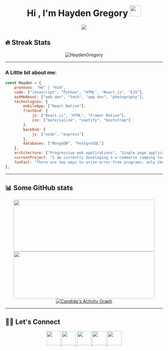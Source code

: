 <h1 align="center">Hi , I'm Hayden Gregory <img src="https://media.giphy.com/media/hvRJCLFzcasrR4ia7z/giphy.gif" width="35"></h1>
<p align="center">
  <a href="https://github.com/DenverCoder1/readme-typing-svg"><img src="https://readme-typing-svg.herokuapp.com?lines=Full+Stack+Web+Developer;Outdoor%20lover;Always%20learning%20new%20things&center=true&width=500&height=50"></a>
</p>

## 🔥 Streak Stats
<p align="center"><img src="https://github-readme-streak-stats.herokuapp.com/?user=HaydenGregory&theme=vue" alt="HaydenGregory"  /></p>
<hr>
<h3>A Little bit about me: </h3>

```javascript
const Hayden = {
    pronouns: "He" | "Him",
    code: ["Javascript", "Python", "HTML", "React.js", "EJS"],
    askMeAbout: ["web dev", "tech", "app dev", "photography"],
    technologies: {
        mobileApp: ["React Native"],
        frontEnd: {
            js: ["React.js", "HTML", "Framer Motion"],
            css: ["materialize", "vuetify", "bootstrap"]
        },
        backEnd: {
            js: ["node", "express"]
        },
        databases: ["MongoDB", "PostgreSQL"]
    },
    architecture: ["Progressive web applications", "Single page applications"],
    currentProject: "I am currently developing a e-commerce camping tools and clothing website using React.js, Node.js, MongoDB, and StripeAPI.",
    funFact: "There are two ways to write error-free programs; only the third one works"
};
```

<hr>

## 📊 Some GitHub stats
<p align="center">
  <img align="center" width="450" height="165" src="https://github-readme-stats.vercel.app/api?username=HaydenGregory&show_icons=true&hide_border=false&line_height=20&show_owner=true&theme=vue"/>
<img align="center" width="450" height="150" src="https://github-readme-stats.vercel.app/api/top-langs/?username=HaydenGregory&layout=compact&hide=HTML&langs_count=10&theme=vue"/>
   <a href="https://github.com/HaydenGregory"><img alt="Candida's Activity Graph" src="https://activity-graph.herokuapp.com/graph?username=HaydenGregory&custom_title=Hayden%20Gregory's%20Contribution%20Graph&theme=react-dark" /></a>
  <br/>
</p>
<hr>

## 🙋‍♀️ Let's Connect
<p align="center">
  <a href="mailto:gregory00123@gmail.com"><img src="https://www.vectorlogo.zone/logos/gmail/gmail-tile.svg" width="45">
  <a href="https://www.linkedin.com/in/hayden-gregory-55b960a5/"><img src="https://www.vectorlogo.zone/logos/linkedin/linkedin-tile.svg" width="45">
  <a href="https://github.com/HaydenGregory"><img src="https://www.vectorlogo.zone/logos/github/github-tile.svg" width="45">
  <a href="https://www.instagram.com/happy__accident__/"><img src="https://www.vectorlogo.zone/logos/instagram/instagram-tile.svg" width="45">
  <a href="https://twitter.com/happy_acident_"><img src="https://www.vectorlogo.zone/logos/twitter/twitter-tile.svg" width="45">
</p>
